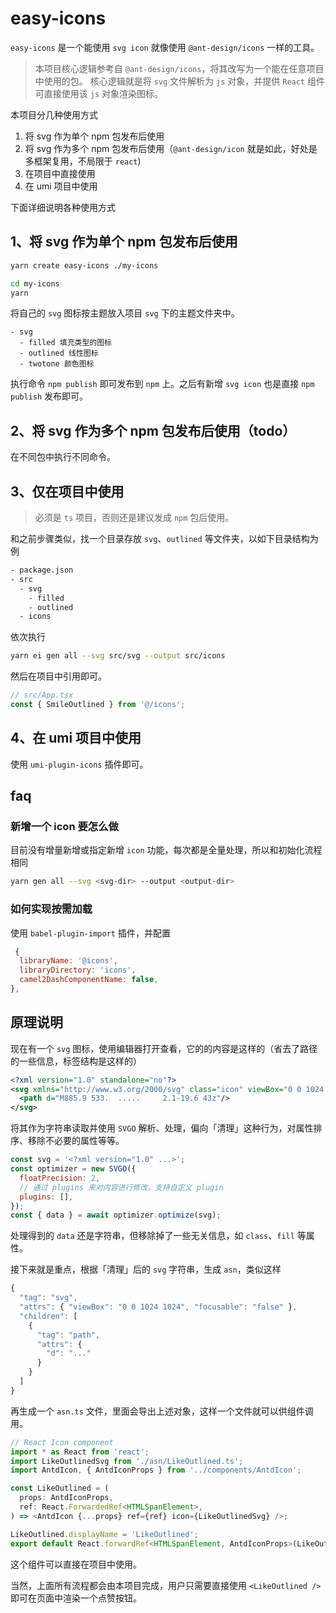# easy-icons

`easy-icons` 是一个能使用 `svg icon` 就像使用 `@ant-design/icons` 一样的工具。

> 本项目核心逻辑参考自 `@ant-design/icons`，将其改写为一个能在任意项目中使用的包。
> 核心逻辑就是将 `svg` 文件解析为 `js` 对象，并提供 `React` 组件可直接使用该 `js` 对象渲染图标。

本项目分几种使用方式

1. 将 svg 作为单个 npm 包发布后使用
2. 将 svg 作为多个 npm 包发布后使用（`@ant-design/icon` 就是如此，好处是多框架复用，不局限于 `react`)
3. 在项目中直接使用
4. 在 umi 项目中使用

下面详细说明各种使用方式

## 1、将 svg 作为单个 npm 包发布后使用

```bash
yarn create easy-icons ./my-icons
```

```bash
cd my-icons
yarn
```

将自己的 `svg` 图标按主题放入项目 `svg` 下的主题文件夹中。

```
- svg
  - filled 填充类型的图标
  - outlined 线性图标
  - twotone 颜色图标
```

执行命令 `npm publish` 即可发布到 `npm` 上。之后有新增 `svg icon` 也是直接 `npm publish` 发布即可。

## 2、将 svg 作为多个 npm 包发布后使用（todo）

在不同包中执行不同命令。

## 3、仅在项目中使用

> 必须是 `ts` 项目，否则还是建议发成 `npm` 包后使用。

和之前步骤类似，找一个目录存放 `svg`、`outlined` 等文件夹，以如下目录结构为例

```bash
- package.json
- src
  - svg
    - filled
    - outlined
  - icons
```

依次执行

```bash
yarn ei gen all --svg src/svg --output src/icons
```

然后在项目中引用即可。

```typescript
// src/App.tsx
const { SmileOutlined } from '@/icons';
```

## 4、在 umi 项目中使用

使用 `umi-plugin-icons` 插件即可。

## faq

### 新增一个 icon 要怎么做

目前没有增量新增或指定新增 `icon` 功能，每次都是全量处理，所以和初始化流程相同

```bash
yarn gen all --svg <svg-dir> --output <output-dir>
```

### 如何实现按需加载

使用 `babel-plugin-import` 插件，并配置

```js
 {
  libraryName: '@icons',
  libraryDirectory: 'icons',
  camel2DashComponentName: false,
},
```

## 原理说明

现在有一个 `svg` 图标，使用编辑器打开查看，它的的内容是这样的（省去了路径的一些信息，标签结构是这样的）

```xml
<?xml version="1.0" standalone="no"?>
<svg xmlns="http://www.w3.org/2000/svg" class="icon" viewBox="0 0 1024 1024">
  <path d="M885.9 533.  .....     2.1-19.6 43z"/>
</svg>
```

将其作为字符串读取并使用 `SVGO` 解析、处理，偏向「清理」这种行为，对属性排序、移除不必要的属性等等。

```js
const svg = '<?xml version="1.0" ...>';
const optimizer = new SVGO({
  floatPrecision: 2,
  // 通过 plugins 来对内容进行修改，支持自定义 plugin
  plugins: [],
});
const { data } = await optimizer.optimize(svg);
```

处理得到的 `data` 还是字符串，但移除掉了一些无关信息，如 `class`、`fill` 等属性。

接下来就是重点，根据「清理」后的 `svg` 字符串，生成 `asn`，类似这样

```js
{
  "tag": "svg",
  "attrs": { "viewBox": "0 0 1024 1024", "focusable": "false" },
  "children": [
    {
      "tag": "path",
      "attrs": {
        "d": "..."
      }
    }
  ]
}
```

再生成一个 `asn.ts` 文件，里面会导出上述对象，这样一个文件就可以供组件调用。

```js
// React Icon component
import * as React from 'react';
import LikeOutlinedSvg from './asn/LikeOutlined.ts';
import AntdIcon, { AntdIconProps } from '../components/AntdIcon';

const LikeOutlined = (
  props: AntdIconProps,
  ref: React.ForwardedRef<HTMLSpanElement>,
) => <AntdIcon {...props} ref={ref} icon={LikeOutlinedSvg} />;

LikeOutlined.displayName = 'LikeOutlined';
export default React.forwardRef<HTMLSpanElement, AntdIconProps>(LikeOutlined);
```

这个组件可以直接在项目中使用。

当然，上面所有流程都会由本项目完成，用户只需要直接使用 `<LikeOutlined />` 即可在页面中渲染一个点赞按钮。

